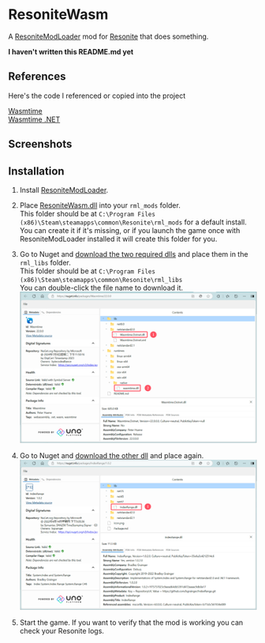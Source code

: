# ResoniteWasm

A [ResoniteModLoader](https://github.com/resonite-modding-group/ResoniteModLoader) mod
for [Resonite](https://resonite.com/) that does something.
<!-- Edit to describe what your mod does and what it may solve -->
<!-- If your mod solves an issue, you should link to any relevant issues on the resonite github -->

**I haven't written this README.md yet**

## References

Here's the code I referenced or copied into the project

[Wasmtime](https://github.com/bytecodealliance/wasmtime)  
[Wasmtime .NET](https://github.com/bytecodealliance/wasmtime-dotnet)

## Screenshots

<!-- If your mod has visible effects in the game, attach some images or video of it in-use here! Otherwise remove this section -->

## Installation

1. Install [ResoniteModLoader](https://github.com/resonite-modding-group/ResoniteModLoader).
2. Place [ResoniteWasm.dll](https://github.com/YourGithubUsername/YourModRepoName/releases/latest/download/ResoniteWasmName.dll) into your `rml_mods` folder.  
   This folder should be at `C:\Program Files (x86)\Steam\steamapps\common\Resonite\rml_mods` for a default install.  
   You can create it if it's missing, or if you launch the game once with ResoniteModLoader
   installed it will create this folder for you.
3. Go to Nuget and [download the two required dlls](https://nuget.info/packages/Wasmtime/22.0.0) and place them in the
   `rml_libs` folder.  
   This folder should be at `C:\Program Files (x86)\Steam\steamapps\common\Resonite\rml_libs`  
   You can double-click the file name to download it.
   ![dlls](doc/imgs/c524e578-d585-4d12-86bb-721cb51d3152.png)
4. Go to Nuget and [download the other dll](https://nuget.info/packages/IndexRange/1.0.2) and place again.
   ![dlls](doc/imgs/288ec827-3638-41ff-b2f2-63fcc335b711.png)

5. Start the game. If you want to verify that the mod is working you can check your Resonite logs.
